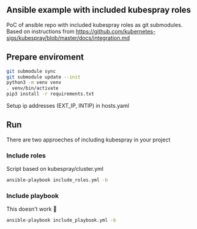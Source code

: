 ## Ansible example with included kubespray roles

PoC of ansible repo with included kubespray roles as git submodules.
Based on instructions from https://github.com/kubernetes-sigs/kubespray/blob/master/docs/integration.md 

## Prepare enviroment
```sh
git submodule sync
git submodule update --init
python3 -m venv venv
. venv/bin/activate
pip3 install -r requirements.txt
```

Setup ip addresses (EXT_IP, INTIP) in hosts.yaml

## Run

There are two approeches of including kubespray in your project

### Include roles
Script based on kubespray/cluster.yml
```sh
ansible-playbook include_roles.yml -b
```
### Include playbook
This doesn't work :rotating_light:

```sh
ansible-playbook include_playbook.yml -b
````
